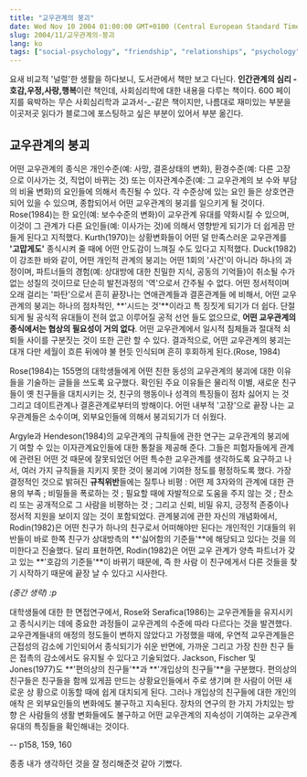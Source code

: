 ```yaml
---
title: "교우관계의 붕괴"
date: Wed Nov 10 2004 01:00:00 GMT+0100 (Central European Standard Time)
slug: 2004/11/교우관계의-붕괴
lang: ko
tags: ["social-psychology", "friendship", "relationships", "psychology"]
---
```


요새 비교적 '널럴'한 생활을 하다보니, 도서관에서 책만 보고 다닌다.
**인간관계의 심리 - 호감,우정,사랑,행복**이란 책인데, 사회심리학에 대한 
내용을 다루는 책이다. 600 페이지를 육박하는 무슨 사회심리학과 교과서-_-같은
책이지만, 나름대로 재미있는 부분을 이곳저곳 읽다가 블로그에 포스팅하고 싶은
부분이 있어서 부분 옮긴다.

## 교우관계의 붕괴

 어떤 교우관계의 종식은 개인수준(예: 사망, 결혼상태의 변화), 환경수준(예: 다른
고장으로 이사가는 것, 직업이 바뀌는 것) 또는 이자관계수준(예: 그 교우관계의 보
수와 부담의 비율 변화)의 요인들에 의해서 촉진될 수 있다. 각 수준상에 있는 요인
들은 상호연관되어 있을 수 있으며, 종합되어서 어떤 교우관계의 붕괴를 일으키게 될
것이다. Rose(1984)는 한 요인(예: 보수수준의 변화)이 교우관계 유대를 약화시킬 수
있으며, 이것이 그 관계가 다른 요인들(예: 이사가는 것)에 의해서 영향받게 되기가 
더 쉽게끔 만들게 된다고 지적했다. Kurth(1970)는 상황변화들이 어떤 덜 만족스러운 
교우관계를 **'고맙게도'** 종식시켜 줄 때에 어떤 안도감이 느껴질 수도 있다고 
지적했다. Duck(1982)이 강조한 바와 같이, 어떤 개인적 관계의 붕괴는 어떤 1회의 
'사건'이 아니라 하나의 과정이며, 파트너들의 경험(예: 상대방에 대한 친밀한 지식,
공동의 기억들)이 취소될 수가 없는 성질의 것이므로 단순히 발전과정의 '역'으로서
간주될 수 없다. 
 어떤 정서적이며 오래 걸리는 '파탄'으로서 흔히 끝장나는 연애관계들과 결혼관계들
에 비해서, 어떤 교우관계의 붕괴는 하나의 점차적인, **'시드는 것'**이라고 특
징짓게 되기가 더 쉽다. 단절되게 될 공식적 유대들이 전혀 없고 이루어질 공적 선언
들도 없으므로, **어떤 교우관계의 종식에서는 협상의 필요성이 거의 없다**.
 어떤 교우관계에서 일시적 침체들과 절대적 쇠퇴들 사이를 구분짓는 것이 또한 곤란
할 수 있다. 결과적으로, 어떤 교우관계의 붕괴는 대개 다만 세월이 흐른 뒤에야 불
현듯 인식되며 흔히 후회하게 된다.(Rose, 1984)

 Rose(1984)는 155명의 대학생들에게 어떤 친한 동성의 교우관계의 붕괴에 대한 이유
들을 기술하는 글들을 쓰도록 요구했다. 확인된 주요 이유들은 물리적 이별, 새로운 
친구들이 옛 친구들을 대치시키는 것, 친구의 행동이나 성격의 특징들이 점차 싫어지
는 것 그리고 데이트관계나 결혼관계로부터의 방해이다. 어떤 내부적 '고장'으로 끝장
나는 교우관계들은 소수이며, 외부요인들에 의해서 붕괴되기가 더 쉬웠다.
 
 Argyle과 Hendeson(1984)의 교우관계의 규칙들에 관한 연구는 교우관계의 붕괴에 기
여할 수 있는 이자관계요인들에 대한 통찰을 제공해 준다. 그들은 피험자들에게 관계
에 관련된 어떤 것 때문에 잘못되었던 어떤 특수한 교우관계를 생각하도록 요구하고 
나서, 여러 가지 규칙들을 지키지 못한 것이 붕괴에 기여한 정도를 평정하도록 했다.
가장 결정적인 것으로 밝혀진 **규칙위반**들에는 질투나 비평 : 어떤 제 3자와의
관계에 대한 관용의 부족 ; 비밀들을 폭로하는 것 ; 필요할 때에 자발적으로 도움을
주지 않는 것 ; 잔소리 또는 공개적으로 그 사람을 비평하는 것 ; 그리고 신뢰, 비밀
유지, 긍정적 존중이나 정서적 지원을 보이지 않는 것이 포함되었다. 관계붕괴에 관한
자신의 개념화에서, Rodin(1982)은 어떤 친구가 하나의 친구로서 어떠해야만 된다는
개인적인 기대들의 위반들이 바로 한쪽 친구가 상대방측의 **'싫어함의 기준들'**에
해당되고 있다는 것을 의미한다고 진술했다. 달리 표현하면, Rodin(1982)은 어떤 교우
관계가 양측 파트너가 갖고 있는 **'호감의 기준들'**이 바뀌기 때문에, 즉 한 사람
이 친구에게서 다른 것들을 찾기 시작하기 때문에 끝장 날 수 있다고 시사한다.

*(중간 생략) :p* 

 대학생들에 대한 한 면접연구에서, Rose와 Serafica(1986)는 교우관계들을 유지시키고 
종식시키는 데에 중요한 과정들이 교우관계의 수준에 따라 다르다는 것을 발견했다.
교우관계들내의 애정의 정도들이 변하지 않았다고 가정했을 때에, 우연적 교우관계들은
근접성의 감소에 기인되어서 종식되기가 쉬운 반면에, 가까운 그리고 가장 친한 친구
들은 접촉의 감소에서도 유지될 수 있다고 기술되었다. Jackson, Fischer 및 Jones(1977)도
**'편의상의 친구들'**과 **'개입상의 친구들'**을 구분했다. 편의상의 친구들은
친구들을 함께 있게끔 만드는 상황요인들에서 주로 생기며 한 사람이 어떤 새로운 상
황으로 이동할 때에 쉽게 대치되게 된다. 그러나 개입상의 친구들에 대한 개인의 애착
은 외부요인들의 변화에도 불구하고 지속된다. 장차의 연구의 한 가지 가치있는 방향
은 사람들의 생활 변화들에도 불구하고 어떤 교우관계의 지속성이 기여하는 교우관계
유대의 특징들을 확인해내는 것이다.

-- p158, 159, 160

종종 내가 생각하던 것을 잘 정리해준것 같아 기뻤다.
